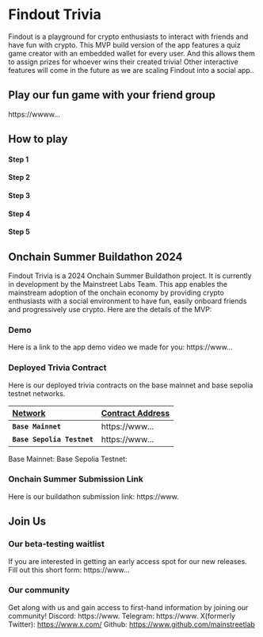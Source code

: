 # Findout Trivia

Findout is a playground for crypto enthusiasts to interact with friends and have fun with crypto. This MVP build version of the app features a quiz game creator with an embedded wallet for every user. And this allows them to assign prizes for whoever wins their created trivia! Other interactive features will come in the future as we are scaling Findout into a social app..


## Play our fun game with your friend group
https://wwww...


## How to play
 #### Step 1
 #### Step 2
 #### Step 3
 #### Step 4
 #### Step 5


## Onchain Summer Buildathon 2024
Findout Trivia is a 2024 Onchain Summer Buildathon project. It is currently in development by the Mainstreet Labs Team. This app enables the mainstream adoption of the onchain economy by providing crypto enthusiasts with a social environment to have fun, easily onboard friends and progressively use crypto. Here are the details of the MVP:

### Demo
Here is a link to the app demo video we made for you:
https://www...

### Deployed Trivia Contract
Here is our deployed trivia contracts on the base mainnet and base sepolia testnet networks. 
> 
|      <b><u>Network</u></b>      | <b><u>Contract Address</u></b> |
| :------------------------------ | :------------------------------- |
| **`Base Mainnet`**              | https://www...      |
| **`Base Sepolia Testnet`**      | https://www...            |

Base Mainnet:
Base Sepolia Testnet:

### Onchain Summer Submission Link
Here is our buildathon submission link: https://www.


## Join Us
### Our beta-testing waitlist 
If you are interested in getting an early access spot for our new releases. Fill out this short form: https://www...

### Our community
Get along with us and gain access to first-hand information by joining our community!
Discord: https://www.
Telegram: https://www.
X(formerly Twitter): https://www.x.com/
Github: https://www.github.com/mainstreetlab